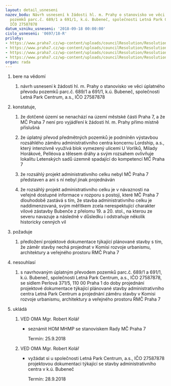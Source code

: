 ```yaml
---
layout: detail_usneseni
nazev_bodu: Návrh usnesení k žádosti hl. m. Prahy o stanovisko ve věci úplatného převodu
  pozemků parc.č. 689/1 a 691/1, k.ú. Bubeneč, společnosti Letná Park Centrum, a.s.,
  IČO 27587878
datum_vzniku_usneseni: '2018-09-18 00:00:00'
cislo_usneseni: '0697/18-R'
prilohy:
- https://www.praha7.cz/wp-content/uploads/councilResolution/Resolutions/30246/export/01_LetnaParkCentrumHOM~393435.docx
- https://www.praha7.cz/wp-content/uploads/councilResolution/Resolutions/30246/export/02_LetnaParkCentrumHOM~393434.pdf
- https://www.praha7.cz/wp-content/uploads/councilResolution/Resolutions/30246/export/03_LetnaParkCentrumHOM~393433.pdf
- https://www.praha7.cz/wp-content/uploads/councilResolution/Resolutions/30246/export/export~393815.pdf
organ: rada
---
```

<ol id="urzList" class="urzList_view"><li class="urzClass1" id=""><span name="1">bere na vědomí</span><ol class="urzOlClass decimal "><li class="urzClass2" id="" style="text-align: left;"><span><p>návrh usnesení k žádosti hl. m. Prahy o stanovisko ve věci úplatného převodu pozemků parc.č. 689/1 a 691/1, k.ú. Bubeneč, společnosti Letná Park Centrum, a.s., IČO 27587878</p></span></li></ol></li><li class="urzClass1" id=""><span name="50">konstatuje,</span><ol class="urzOlClass decimal " id=""><li class="urzClass2" id="" style="text-align: left;"><span><p>že dotčené území se nenachází na území městské části Praha 7, a že MČ Praha 7 není pro vyjádření k žádosti hl. m. Prahy přímo místně příslušná</p></span></li><li class="urzClass2" id="" style="text-align: left;"><span><p>že úplatný převod předmětných pozemků je podmíněn výstavbou rozsáhlého záměru administrativního centra koncernu Lordship, a.s., který intenzivně využívá blok vymezený ulicemi U Vorlíků, Milady Horákové, Pelléova a tělesem dráhy a svým rozsahem ovlivňuje lokalitu Letenských sadů územně spadající do kompetencí MČ Praha 7</p></span></li><li class="urzClass2" id="" style="text-align: left;"><span><p>že rozsáhlý projekt administrativního celku nebyl MČ Praha 7 představen a ani s ní nebyl jinak projednáván</p></span></li><li class="urzClass2" id="" style="text-align: left;"><span><p>že rozsáhlý projekt administrativního celku je v návaznosti na veřejně dostupné informace v rozporu s postoji, které MČ Praha 7 dlouhodobě zastává s tím, že stavba administrativního celku je naddimenzovaná, svým měřítkem zcela nerespektující charakter vilové zástavby Bubenče z přelomu 19. a 20. stol., na kterou ze severu navazuje a následně v důsledku i odstraňuje několik historicky cenných vil</p></span></li></ol></li><li class="urzClass1" id=""><span name="62">požaduje</span><ol class="urzOlClass decimal "><li class="urzClass2" id="" style="text-align: left;"><span><p>předložení projektové dokumentace týkající plánované stavby s tím, že záměr stavby nechá projednat v Komisi rozvoje urbanismu, architektury a veřejného prostoru RMČ Praha 7</p></span></li></ol></li><li class="urzClass1" id=""><span name="11">nesouhlasí</span><ol class="urzOlClass decimal "><li class="urzClass2" id="" style="text-align: left;"><span><p>s navrhovaným úplatným převodem pozemků parc.č. 689/1 a 691/1, k.ú. Bubeneč, společnosti Letná Park Centrum, a.s., IČO 27587878, se sídlem&nbsp;Perlová 371/5, 110 00 Praha 1 do doby projednání projektové dokumentace týkající plánované stavby administrativního centra Letná Park Centrum a projednání záměru stavby v Komisi rozvoje urbanismu, architektury a veřejného prostoru RMČ Praha 7</p></span></li></ol></li><li class="urzClass1" id="urzUkoly"><span name="1">ukládá</span><ol class="urzOlClass"><li class="urzClass2"><span><p>VED OMA Mgr. Robert Kolář</p></span><ul class="urzUlClass"><li class="urzClass3"><span><p>seznámit HOM MHMP se stanoviskem Rady MČ Praha 7</p></span><span class="urzUkolTermin">  Termín:&nbsp;25.9.2018</span></li></ul></li><li class="urzClass2"><span><p>VED OMA Mgr. Robert Kolář</p></span><ul class="urzUlClass"><li class="urzClass3"><span><p>vyžádat si u společnosti Letná Park Centrum, a.s., IČO 27587878 projektovou dokumentaci týkající se stavby administrativního centra v k.ú. Bubeneč</p></span><span class="urzUkolTermin">  Termín:&nbsp;28.9.2018</span></li></ul></li></ol></li></ol>